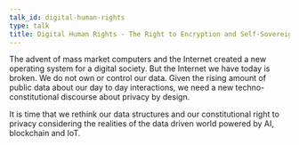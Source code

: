 ```yaml
---
talk_id: digital-human-rights
type: talk
title: Digital Human Rights - The Right to Encryption and Self-Sovereign Data
---
```


The advent of mass market computers and the Internet created a new operating system for a digital society. But the Internet we have today is broken. We do not own or control our data. Given the rising amount of public data about our day to day interactions, we need a new techno-constitutional discourse about privacy by design. 

It is time that we rethink our data structures and our constitutional right to privacy considering the realities of the data driven world powered by AI, blockchain and IoT.
